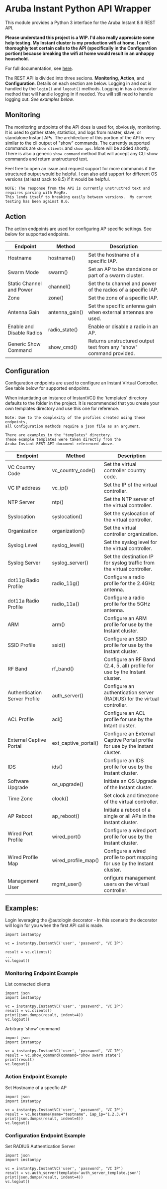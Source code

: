 # Aruba Instant Python API Wrapper

This module provides a Python 3 interface for the Aruba Instant 8.6 REST API.

**Please understand this project is a WIP.  I'd also really appreciate some help testing.  My Instant cluster is my production wifi at home.  I can't thoroughly test certain calls to the API (specifically in the Configuration portion) because breaking the wifi at home would result in an unhappy household.**

For full documentation, see [here](https://support.hpe.com/hpesc/public/docDisplay?docId=a00092466en_us).

The REST API is divided into three secions.  **Monitoring**, **Action**, and **Configuration**.  Details on each section are below.  Logging in and out is handled by the ```login()``` and ```logout()``` methods.  Logging in has a decorator method that will handle logging in if needed.  You will still need to handle logging out.  *See examples below.*

## Monitoring
The monitoring endpoints of the API does is used for, obviously, monitoring.  It is used to gather state, statistics, and logs from master, slave, or standalone Instant APs.  The architecture of this portion of the API is very similar to the cli output of "show" commands.  The currently supported commands are ```show clients``` and ```show aps```.  More will be added shortly.  There is also a generic ```show command``` method that will accept any CLI show commands and return unstructured text.

Feel free to open an issue and request support for more commands if the structured output would be helpful.  I can also add support for different OS versions (at least back to 8.5) if it would be helpful.

    NOTE: The response from the API is currently unstructred text and requires parsing with RegEx.  
    This lends itself to breaking easily between versions.  My current testing has been against 8.6.

## Action
The action endpoints are used for configuring AP specific settings.  See below for supported endpoints.

Endpoint | Method | Description
--- | --- | ---
Hostname | hostname() | Set the hostname of a specific IAP.
Swarm Mode | swarm() | Set an AP to be standalone or part of a swarm cluster.
Static Channel and Power | channel() | Set the tx channel and power of the radios of a specific IAP.
Zone | zone() | Set the zone of a specific IAP.
Antenna Gain | antenna_gain() | Set the specific antenna gain when external antennas are used.
Enable and Disable Radios | radio_state() | Enable or disable a radio in an AP.
Generic Show Command | show_cmd() | Returns unstructured output text from any "show" command provided.

## Configuration
Configuration endpoints are used to configure an Instant Virtual Controller.  See table below for supported endpoints.

When intantiating an instance of InstantVC() the 'templates' directory defaults to the folder in the project.  It is recommended that you create your own templates directory and use this one for reference.

    Note: Due to the complexity of the profiles created using these endpoints, 
    all Configuration methods require a json file as an argument.

    There are examples in the "templates" directory.  
    These example templates were taken directly from the 
    Aruba Instant REST API document referenced above.

Endpoint | Method | Description
---|---|---
VC Country Code | vc_country_code() | Set the virtual controller country code.
VC IP address | vc_ip() | Set the IP of the virtual controller.
NTP Server | ntp() | Set the NTP server of the virtual controller.
Syslocation | syslocation() | Set the syslocation of the virtual controller.
Organization | organization() | Set the virtual controller organization.
Syslog Level | syslog_level() | Set the syslog level for the virtual controller.
Syslog Server | syslog_server() | Set the destination IP for syslog traffic from the virtual controller.
dot11g Radio Profile | radio_11g() | Configure a radio profile for the 2.4GHz antenna.
dot11a Radio Profile | radio_11a() | Configure a radio profile for the 5GHz antenna.
ARM | arm() | Configure an ARM profile for use by the Instant cluster.
SSID Profile | ssid() | Configure an SSID profile for use by the Instant cluster.
RF Band | rf_band() | Configure an RF Band (2.4, 5, all) profile for use by the Instant cluster.
Authentication Server Profile | auth_server() | Configure an authentication server (RADIUS) for the virtual controller.
ACL Profile | acl() | Configure an ACL profile for use by the Intant cluster.
External Captive Portal | ext_captive_portal() | Configure an External Captive Portal profile for use by the Instant cluster.
IDS | ids() | Configure an IDS profile for use by the Instant cluster.
Software Upgrade | os_upgrade() | Initiate an OS Upgrade of the Instant cluster.
Time Zone | clock() | Set clock and timezone of the virtual controller.
AP Reboot | ap_reboot() | Initiate a reboot of a single or all APs in the Instant cluster.
Wired Port Profile | wired_port() | Configure a wired port profile for use by the Instant cluster.
Wired Profile Map | wired_profile_map() | Configure a wired profile to port mapping for use by the Instant cluster.
Management User | mgmt_user() | onfigure management users on the virtual controller.


## Examples:
Login leveraging the @autologin decorator - In this scenario the decorator will login for you when the first API call is made.
```
import instantpy

vc = instantpy.InstantVC('user', 'password', 'VC IP')

result = vc.clients()
...
vc.logout()
```

### Monitoring Endpoint Example
List connected clients
```
import json
import instantpy

vc = instantpy.InstantVC('user', 'password', 'VC IP')
result = vc.clients()
print(json.dumps(result, indent=4))
vc.logout()
```

Arbitrary 'show' command
```
import json
import instantpy

vc = instantpy.InstantVC('user', 'password', 'VC IP')
result = vc.show_command(command="show swarm state")
print(result)
vc.logout()
```

### Action Endpoint Example
Set Hostname of a specfic AP
```
import json
import instantpy

vc = instantpy.InstantVC('user', 'password', 'VC IP')
result = vc.hostname(name="testname", iap_ip="1.2.3.4")
print(json.dumps(result, indent=4))
vc.logout()
```

### Configuration Endpoint Example
Set RADIUS Authentication Server
```
import json
import instantpy

vc = instantpy.InstantVC('user', 'password', 'VC IP')
result = vc.auth_server(template='auth_server_template.json')
print(json.dumps(result, indent=4))
vc.logout()
```
